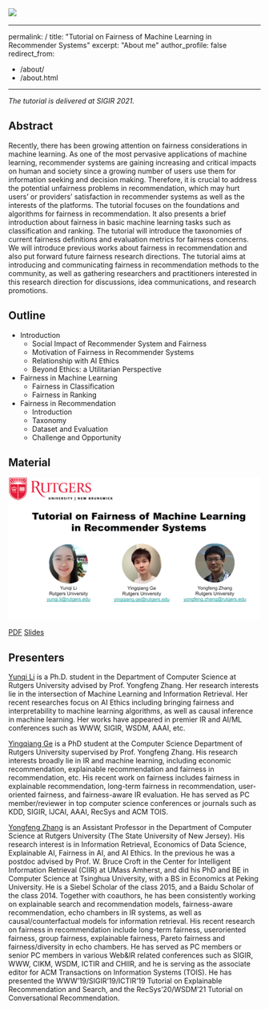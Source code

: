 <img src='/images/Rio-1000x180.jpg'>

---
permalink: /
title: "Tutorial on Fairness of Machine Learning in Recommender Systems"
excerpt: "About me"
author_profile: false
redirect_from: 
  - /about/
  - /about.html
---

*The tutorial is delivered at SIGIR 2021.*
<!-- <img src='/Conversational-RecSys.github.io/images/Rio-1000x180.jpg'>
 -->


Abstract
------
Recently, there has been growing attention on fairness considerations in machine learning. As one of the most pervasive applications of machine learning, recommender systems are gaining increasing and critical impacts on human and society since a growing number of users use them for information seeking and decision making. Therefore, it is crucial to address the potential unfairness problems in recommendation, which may hurt users’ or providers’ satisfaction in recommender systems as well as the interests of the platforms. The tutorial focuses on the foundations and algorithms for fairness in recommendation. It also presents a brief introduction about fairness in basic machine learning tasks such as classification and ranking. The tutorial will introduce the taxonomies of current fairness definitions and evaluation metrics for fairness concerns.
We will introduce previous works about fairness in recommendation and also put forward future fairness research directions. The tutorial aims at introducing and communicating fairness in recommendation methods to the community, as well as gathering researchers and practitioners interested in this research direction for discussions, idea communications, and research promotions.

Outline
------
* Introduction
  * Social Impact of Recommender System and Fairness
  * Motivation of Fairness in Recommender Systems
  * Relationship with AI Ethics
  * Beyond Ethics: a Utilitarian Perspective
* Fairness in Machine Learning
  * Fairness in Classification
  * Fairness in Ranking
* Fairness in Recommendation
  * Introduction
  * Taxonomy
  * Dataset and Evaluation
  * Challenge and Opportunity

Material
------

<!--img src='/images/image-alignment-1200x4002.jpg'><br/-->
<img src='../images/cover_page.png'>

<!--iframe width="1280" height="720" src="https://www.youtube.com/embed/ekGljvAXIKE" frameborder="0" allow="accelerometer; autoplay; clipboard-write; encrypted-media; gyroscope; picture-in-picture" allowfullscreen></iframe-->

[PDF](/files/Tutorial_on_Fairness_in_Recommendation.pdf)   [Slides](/files/Tutorial_on_Fairness_in_Recommendation_Slides.pdf)
<!-- [Video](https://www.youtube.com/watch?v=RdGnJSRA0aw)  -->

Presenters
------
[Yunqi Li](https://yunqi-li.github.io/) is a Ph.D. student in the Department of Computer Science at Rutgers University advised by Prof. Yongfeng Zhang. Her research interests lie in the intersection of Machine Learning and Information Retrieval. Her recent researches focus on AI Ethics including bringing fairness and interpretability to machine learning algorithms, as well as causal inference in machine learning. Her works have appeared in premier IR and AI/ML conferences such as WWW, SIGIR, WSDM, AAAI, etc.

[Yingqiang Ge](https://yingqiangge.github.io/) is a PhD student at the Computer Science Department of Rutgers University supervised by Prof. Yongfeng Zhang. His research interests broadly lie in IR and machine learning, including economic recommendation, explainable recommendation and fairness in recommendation, etc. His recent work on fairness includes fairness in explainable recommendation, long-term fairness in recommendation, user-oriented fairness, and fairness-aware IR evaluation. He has served as PC
member/reviewer in top computer science conferences or journals such as KDD, SIGIR, IJCAI, AAAI, RecSys and ACM TOIS.

[Yongfeng Zhang](http://yongfeng.me/) is an Assistant Professor in the Department of Computer Science at Rutgers University (The State University of New Jersey). His research interest is in Information Retrieval, Economics of Data Science, Explainable AI, Fairness in AI, and AI Ethics. In the previous he was a postdoc advised by Prof. W. Bruce
Croft in the Center for Intelligent Information Retrieval (CIIR) at UMass Amherst, and did his PhD and BE in Computer Science at Tsinghua University, with a BS in Economics at Peking University. He is a Siebel Scholar of the class 2015, and a Baidu Scholar of the class 2014. Together with coauthors, he has been consistently working on explainable search and recommendation models, fairness-aware recommendation, echo chambers in IR systems, as well as causal/counterfactual models for information retrieval. His recent research on fairness in recommendation include long-term fairness, useroriented fairness, group fairness, explainable fairness, Pareto fairness and fairness/diversity in echo chambers. He has served as PC members or senior PC members in various Web&IR related conferences such as SIGIR, WWW, CIKM, WSDM, ICTIR and CHIIR, and he is serving as the associate editor for ACM Transactions on Information Systems (TOIS). He has presented the WWW’19/SIGIR’19/ICTIR’19 Tutorial on Explainable Recommendation and Search, and the RecSys’20/WSDM’21 Tutorial on Conversational Recommendation.

<!-- 
<iframe width="1280" height="720" src="https://www.youtube.com/embed/RdGnJSRA0aw" frameborder="0" allow="accelerometer; autoplay; clipboard-write; encrypted-media; gyroscope; picture-in-picture" allowfullscreen></iframe> -->

